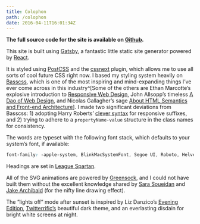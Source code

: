 ```yaml
---
title: Colophon
path: /colophon
date: 2016-04-11T16:01:34Z
---
```


**The full source code for the site is available on [Github](https://github.com/kylegach/kylegach_com).**

This site is built using [Gatsby](https://github.com/gatsbyjs/gatsby/), a fantastic little static site generator powered by [React](https://facebook.github.io/react/).

It is styled using [PostCSS](http://postcss.org/) and the [cssnext](http://cssnext.io/) plugin, which allows me to use all sorts of cool future CSS right now. I based my styling system heavily on [Basscss](http://www.basscss.com/), which is one of the most inspiring and mind-expanding things I’ve ever come across in this industry^[Some of the others are Ethan Marcotte’s explosive introduction to [Responsive Web Design](http://alistapart.com/article/responsive-web-design), John Allsopp’s timeless [A Dao of Web Design](http://alistapart.com/article/dao), and Nicolas Gallagher’s sage [About HTML Semantics and Front-end Architecture](http://nicolasgallagher.com/about-html-semantics-front-end-architecture/)]. I made two significant deviations from Basscss: 1) adopting Harry Roberts’ [clever syntax](http://csswizardry.com/2015/08/bemit-taking-the-bem-naming-convention-a-step-further/#responsive-suffixes) for responsive suffixes, and 2) trying to adhere to a `propertyName-value` structure in the class names for consistency.

The words are typeset with the following font stack, which defaults to your system’s font, if available:

```css
font-family: -apple-system, BlinkMacSystemFont, Segoe UI, Roboto, Helvetica Neue, Helvetica, sans-serif;
```

Headings are set in [League Spartan](https://www.theleagueofmoveabletype.com/league-spartan).

All of the SVG animations are powered by [Greensock](https://greensock.com/gsap), and I could not have built them without the excellent knowledge shared by [Sara Soueidan](https://sarasoueidan.com/tags/svg/) and [Jake Archibald](https://jakearchibald.com/2013/animated-line-drawing-svg/) (for the nifty line drawing effect).

The ”lights off” mode after sunset is inspired by Liz Danzico’s [Evening Edition](http://bobulate.com/post/1216102383/evening-edition), [Twitterrific’s](http://twitterrific.com/ios) beautiful dark theme, and an everlasting disdain for bright white screens at night.
